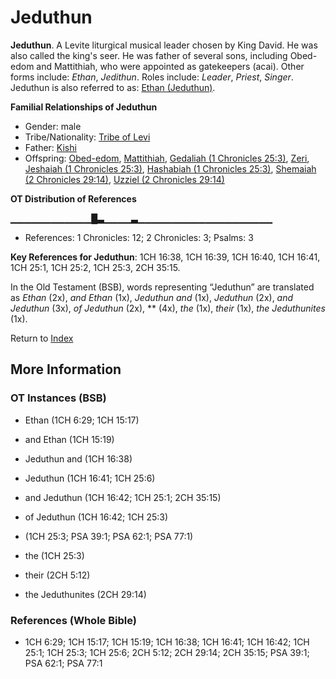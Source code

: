 # Jeduthun
**Jeduthun**. 
A Levite liturgical musical leader chosen by King David. He was also called the king's seer. He was father of several sons, including Obed-edom and Mattithiah, who were appointed as gatekeepers (acai). 
Other forms include: 
*Ethan*, *Jedithun*. 
Roles include: 
_Leader_, _Priest_, _Singer_. 
Jeduthun is also referred to as: 
[Ethan (Jeduthun)](Ethan.3.md). 




**Familial Relationships of Jeduthun**


* Gender: male
* Tribe/Nationality: [Tribe of Levi](../../../groups/md/acai/Levi.md)
* Father: [Kishi](Kishi.md)
* Offspring: [Obed-edom](Obed-edom.md), [Mattithiah](Mattithiah.2.md), [Gedaliah (1 Chronicles 25:3)](Gedaliah.4.md), [Zeri](Zeri.md), [Jeshaiah (1 Chronicles 25:3)](Jeshaiah.3.md), [Hashabiah (1 Chronicles 25:3)](Hashabiah.3.md), [Shemaiah (2 Chronicles 29:14)](Shemaiah.11.md), [Uzziel (2 Chronicles 29:14)](Uzziel.5.md)


**OT Distribution of References**

▁▁▁▁▁▁▁▁▁▁▁▁█▃▁▁▁▁▃▁▁▁▁▁▁▁▁▁▁▁▁▁▁▁▁▁▁▁▁
* References: 1 Chronicles: 12; 2 Chronicles: 3; Psalms: 3



**Key References for Jeduthun**: 
1CH 16:38, 1CH 16:39, 1CH 16:40, 1CH 16:41, 1CH 25:1, 1CH 25:2, 1CH 25:3, 2CH 35:15. 


In the Old Testament (BSB), words representing “Jeduthun” are translated as 
*Ethan* (2x), *and Ethan* (1x), *Jeduthun and* (1x), *Jeduthun* (2x), *and Jeduthun* (3x), *of Jeduthun* (2x), ** (4x), *the* (1x), *their* (1x), *the Jeduthunites* (1x). 




Return to [Index](00-Index.md)

## More Information

### OT Instances (BSB)

* Ethan (1CH 6:29; 1CH 15:17)

* and Ethan (1CH 15:19)

* Jeduthun and (1CH 16:38)

* Jeduthun (1CH 16:41; 1CH 25:6)

* and Jeduthun (1CH 16:42; 1CH 25:1; 2CH 35:15)

* of Jeduthun (1CH 16:42; 1CH 25:3)

*  (1CH 25:3; PSA 39:1; PSA 62:1; PSA 77:1)

* the (1CH 25:3)

* their (2CH 5:12)

* the Jeduthunites (2CH 29:14)



### References (Whole Bible)

* 1CH 6:29; 1CH 15:17; 1CH 15:19; 1CH 16:38; 1CH 16:41; 1CH 16:42; 1CH 25:1; 1CH 25:3; 1CH 25:6; 2CH 5:12; 2CH 29:14; 2CH 35:15; PSA 39:1; PSA 62:1; PSA 77:1



